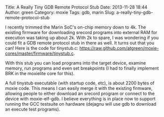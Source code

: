 Title: A Really Tiny GDB Remote Protocol Stub
Date: 2013-11-28 18:44
Author: green
Category: moxie
Tags: gdb, marin
Slug: a-really-tiny-gdb-remote-protocol-stub

I recently trimmed the Marin SoC's on-chip memory down to 4k. The
existing firmware for downloading srecord programs into external RAM for
execution was taking up about 2k. With 2k to spare, I was wondering if
you could fit a GDB remote protocol stub in there as well. It turns out
that you can! Here is the code for tinystub.c:
<https://raw.github.com/atgreen/moxie-cores/master/firmware/tinystub.c>.

With this stub you can load programs into the target device, examine
memory, run programs and even set breakpoints (I had to finally
implement BRK in the moxielite core for this).

A full tinystub executable (with startup code, etc), is about 2200 bytes
of moxie code. This means I can easily merge it with the existing
firmware, allowing people to either download an srecord program or
connect to the device with moxie-elf-gdb. I believe everything is in
place now to support running the GCC testsuite on hardware (dejagnu will
use gdb to download an execute test programs).

